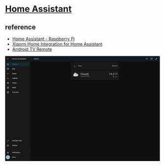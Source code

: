 # [Home Assistant](https://www.home-assistant.io/)

## reference

- [Home Assistant - Raspberry Pi](https://www.home-assistant.io/installation/raspberrypi/)
- [Xiaomi Home Integration for Home Assistant](https://github.com/XiaoMi/ha_xiaomi_home)
- [Android TV Remote](https://www.home-assistant.io/integrations/androidtv_remote/)

![home-assistant](/_image/srv/home-assistant.png)
